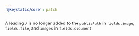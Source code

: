 ```yaml
---
'@keystatic/core': patch
---
```


A leading `/` is no longer added to the `publicPath` in `fields.image`, `fields.file`, and `images` in `fields.document`

